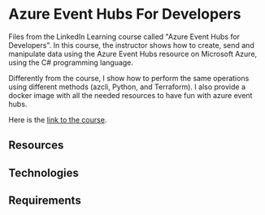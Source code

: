 # Azure Event Hubs For Developers

Files from the LinkedIn Learning course called "Azure Event Hubs for Developers". In this course, the instructor shows how to create, send and manipulate data using the Azure Event Hubs resource on Microsoft Azure, using the C# programming language. 

Differently from the course, I show how to perform the same operations using different methods (azcli, Python, and Terraform). I also provide a docker image with all the needed resources to have fun with azure event hubs.

Here is the [link to the course](https://www.linkedin.com/learning/azure-event-hubs-for-developers]).

## Resources

## Technologies

## Requirements
